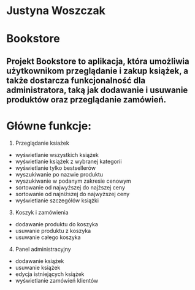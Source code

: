 # Justyna Woszczak

# Bookstore

## Projekt Bookstore to aplikacja, która umożliwia użytkownikom przeglądanie i zakup książek, a także dostarcza funkcjonalność dla administratora, taką jak dodawanie i usuwanie produktów oraz przeglądanie zamówień.

# Główne funkcje:

1. Przeglądanie ksiażek

- wyświetlanie wszystkich książek
- wyświetlanie książek z wybranej kategorii
- wyświetlanie tylko bestsellerów
- wyszukiwanie po nazwie produktu
- wyszukiwanie w podanym zakresie cenowym
- sortowanie od najwyższej do najższej ceny
- sortowanie od najniższej do najwyższej ceny
- wyświetlanie szczegółów książki


3. Koszyk i zamówienia

- dodawanie produktu do koszyka
- usuwanie produktu z koszyka
- usuwanie całego koszyka


4. Panel administracyjny

- dodawanie książek
- usuwanie książek
- edycja istniejących książek
- wyświetlanie zamówień klientów
